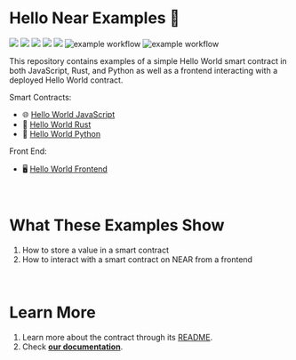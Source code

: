 # Hello Near Examples 👋 
[![](https://img.shields.io/badge/⋈%20Examples-Basics-green)](https://docs.near.org/tutorials/welcome)
[![](https://img.shields.io/badge/Contract-JS-yellow)](contract-ts)
[![](https://img.shields.io/badge/Contract-Rust-red)](contract-rs)
[![](https://img.shields.io/badge/Contract-Python-green)](contract-py)
[![](https://img.shields.io/badge/Frontend-Next.js-blue)](frontend)
![example workflow](https://github.com/near-examples/hello-near-examples/actions/workflows/tests-ts.yml/badge.svg)
![example workflow](https://github.com/near-examples/hello-near-examples/actions/workflows/tests-rs.yml/badge.svg)

This repository contains examples of a simple Hello World smart contract in both JavaScript, Rust, and Python as well as a frontend interacting with a deployed Hello World contract. 

Smart Contracts:
- 🌐 [Hello World JavaScript](contract-ts)
- 🦀 [Hello World Rust](contract-rs)
- 🐍 [Hello World Python](contract-py)

Front End:
- 🖥️ [Hello World Frontend](frontend)

<br />

# What These Examples Show

1. How to store a value in a smart contract
2. How to interact with a smart contract on NEAR from a frontend

<br />

# Learn More
1. Learn more about the contract through its [README](./contract-ts/README.md).
2. Check [**our documentation**](https://docs.near.org/build/welcome).
